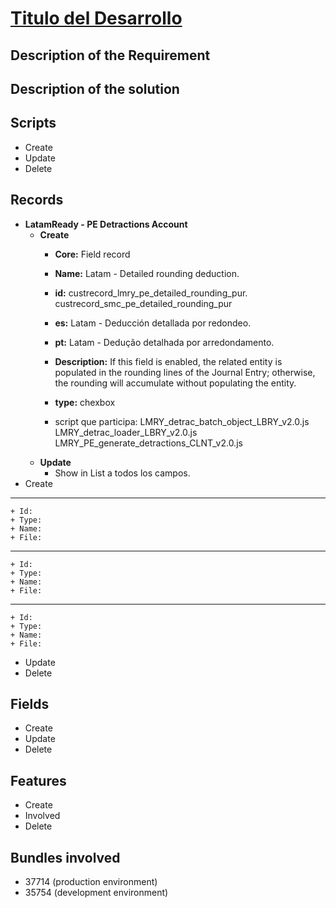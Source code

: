 # [Titulo del Desarrollo](#)


## Description of the Requirement



## Description of the solution


## Scripts
+ Create
+ Update
+ Delete
## Records

+ **LatamReady - PE Detractions Account**
    + **Create** 
        + **Core:** Field record
        + **Name:** Latam - Detailed rounding deduction.
        + **id:** custrecord_lmry_pe_detailed_rounding_pur.  custrecord_smc_pe_detailed_rounding_pur
        + **es:** Latam - Deducción detallada por redondeo.
        + **pt:** Latam - Dedução detalhada por arredondamento.
        + **Description:** If this field is enabled, the related entity is populated in the rounding lines of the Journal Entry; otherwise, the rounding will accumulate without populating the entity.
        + **type:** chexbox

        + script que participa:
            LMRY_detrac_batch_object_LBRY_v2.0.js
            LMRY_detrac_loader_LBRY_v2.0.js
            LMRY_PE_generate_detractions_CLNT_v2.0.js
    + **Update**
        + Show in List a todos los campos.
+ Create
---
    + Id:
    + Type:
    + Name:
    + File:
---
    + Id:
    + Type:
    + Name:
    + File:
---
    + Id:
    + Type:
    + Name:
    + File:
+ Update
+ Delete
## Fields
+ Create
+ Update
+ Delete

## Features
+ Create
+ Involved
+ Delete

## Bundles involved
+ 37714 (production environment)
+ 35754 (development environment)

























